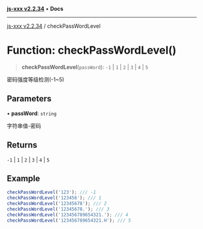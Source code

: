 [**js-xxx v2.2.34**](../README.md) • **Docs**

***

[js-xxx v2.2.34](../README.md) / checkPassWordLevel

# Function: checkPassWordLevel()

> **checkPassWordLevel**(`passWord`): `-1` \| `1` \| `2` \| `3` \| `4` \| `5`

密码强度等级检测(-1~5)

## Parameters

• **passWord**: `string`

字符串值-密码

## Returns

`-1` \| `1` \| `2` \| `3` \| `4` \| `5`

## Example

```ts
checkPassWordLevel('123'); /// -1
checkPassWordLevel('123456'); /// 1
checkPassWordLevel('12345678'); /// 2
checkPassWordLevel('12345678.'); /// 3
checkPassWordLevel('123456789654321.'); /// 4
checkPassWordLevel('123456789654321.H'); /// 5
```
